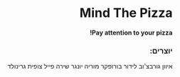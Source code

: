<div dir='rtl' lang='he'>

# Mind The Pizza

**Pay attention to your pizza!**

### יוצרים:
איוון גורבצ'וב
לידור בורופקר
מוריה יונגר
שירה פייל
צופית גרינולד
</div>
